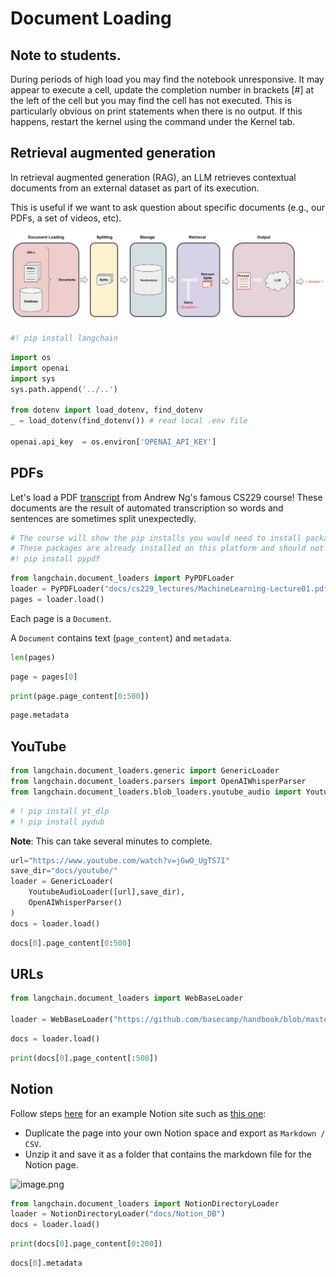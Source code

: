 # Document Loading

## Note to students.
During periods of high load you may find the notebook unresponsive. It may appear to execute a cell, update the completion number in brackets [#] at the left of the cell but you may find the cell has not executed. This is particularly obvious on print statements when there is no output. If this happens, restart the kernel using the command under the Kernel tab.

## Retrieval augmented generation
 
In retrieval augmented generation (RAG), an LLM retrieves contextual documents from an external dataset as part of its execution. 

This is useful if we want to ask question about specific documents (e.g., our PDFs, a set of videos, etc). 

![overview.jpeg](overview.jpeg)


```python
#! pip install langchain
```


```python
import os
import openai
import sys
sys.path.append('../..')

from dotenv import load_dotenv, find_dotenv
_ = load_dotenv(find_dotenv()) # read local .env file

openai.api_key  = os.environ['OPENAI_API_KEY']
```

## PDFs

Let's load a PDF [transcript](https://see.stanford.edu/materials/aimlcs229/transcripts/MachineLearning-Lecture01.pdf) from Andrew Ng's famous CS229 course! These documents are the result of automated transcription so words and sentences are sometimes split unexpectedly.


```python
# The course will show the pip installs you would need to install packages on your own machine.
# These packages are already installed on this platform and should not be run again.
#! pip install pypdf 
```


```python
from langchain.document_loaders import PyPDFLoader
loader = PyPDFLoader("docs/cs229_lectures/MachineLearning-Lecture01.pdf")
pages = loader.load()
```

Each page is a `Document`.

A `Document` contains text (`page_content`) and `metadata`.


```python
len(pages)
```


```python
page = pages[0]
```


```python
print(page.page_content[0:500])
```


```python
page.metadata
```

## YouTube


```python
from langchain.document_loaders.generic import GenericLoader
from langchain.document_loaders.parsers import OpenAIWhisperParser
from langchain.document_loaders.blob_loaders.youtube_audio import YoutubeAudioLoader
```


```python
# ! pip install yt_dlp
# ! pip install pydub
```

**Note**: This can take several minutes to complete.


```python
url="https://www.youtube.com/watch?v=jGwO_UgTS7I"
save_dir="docs/youtube/"
loader = GenericLoader(
    YoutubeAudioLoader([url],save_dir),
    OpenAIWhisperParser()
)
docs = loader.load()
```


```python
docs[0].page_content[0:500]
```

## URLs


```python
from langchain.document_loaders import WebBaseLoader

loader = WebBaseLoader("https://github.com/basecamp/handbook/blob/master/37signals-is-you.md")
```


```python
docs = loader.load()
```


```python
print(docs[0].page_content[:500])
```

## Notion

Follow steps [here](https://python.langchain.com/docs/modules/data_connection/document_loaders/integrations/notion) for an example Notion site such as [this one](https://yolospace.notion.site/Blendle-s-Employee-Handbook-e31bff7da17346ee99f531087d8b133f):

* Duplicate the page into your own Notion space and export as `Markdown / CSV`.
* Unzip it and save it as a folder that contains the markdown file for the Notion page.
 

![image.png](./img/image.png)


```python
from langchain.document_loaders import NotionDirectoryLoader
loader = NotionDirectoryLoader("docs/Notion_DB")
docs = loader.load()
```


```python
print(docs[0].page_content[0:200])
```


```python
docs[0].metadata
```


```python

```
